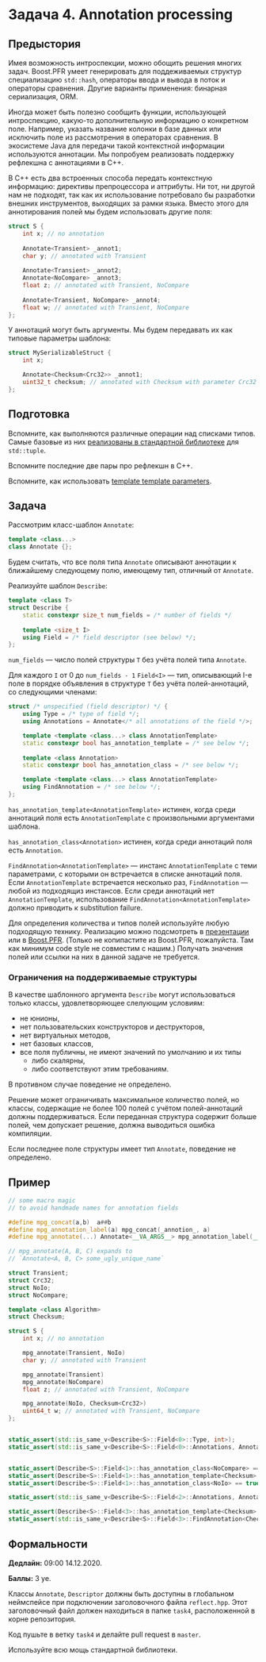 Задача 4. Annotation processing
========================

## Предыстория

Имея возможность интроспекции, можно обощить решения многих задач. Boost.PFR умеет генерировать для поддеживаемых структур специализацию `std::hash`, операторы ввода и вывода в поток и операторы сравнения. Другие варианты применения: бинарная сериализация, ORM.

Иногда может быть полезно сообщить функции, использующей интроспекцию, какую-то дополнительную информацию о конкретном поле. Например, указать название колонки в базе данных или исключить поле из рассмотрения в операторах сравнения. В экосистеме Java для передачи такой контекстной информации используются аннотации. Мы попробуем реализовать поддержку рефлекшна с аннотациями в C++.

В C++ есть два встроенных способа передать контекстную информацию: директивы препроцессора и аттрибуты. Ни тот, ни другой нам не подходят, так как их использование потребовало бы разработки внешних инструментов, выходящих за рамки языка. Вместо этого для аннотирования полей мы будем использовать другие поля:

```cpp
struct S {
    int x; // no annotation
    
    Annotate<Transient> _annot1;
    char y; // annotated with Transient
    
    Annotate<Transient> _annot2;
    Annotate<NoCompare> _annot3;
    float z; // annotated with Transient, NoCompare
    
    Annotate<Transient, NoCompare> _annot4;
    float w; // annotated with Transient, NoCompare
};
```

У аннотаций могут быть аргументы. Мы будем передавать их как типовые параметры шаблона:

```cpp
struct MySerializableStruct {
    int x;

    Annotate<Checksum<Crc32>> _annot1;
    uint32_t checksum; // annotated with Checksum with parameter Crc32
};
```

## Подготовка

Вспомните, как выполняются различные операции над списками типов. Самые базовые из них [реализованы в стандартной библиотеке](https://en.cppreference.com/w/cpp/header/tuple) для `std::tuple`.

Вспомните последние две пары про рефлекшн в C++.

Вспомните, как использовать [template template parameters](https://en.cppreference.com/w/cpp/language/template_parameters).

## Задача

Рассмотрим класс-шаблон `Annotate`:

```cpp
template <class...>
class Annotate {};
```

Будем считать, что все поля типа `Annotate` описывают аннотации к ближайшему следующему полю, имеющему тип, отличный от `Annotate`.

Реализуйте шаблон `Describe`:

```cpp
template <class T>
struct Describe {
    static constexpr size_t num_fields = /* number of fields */
    
    template <size_t I>
    using Field = /* field descriptor (see below) */;
};
```

`num_fields` &mdash; число полей структуры `T` без учёта полей типа `Annotate`.

Для каждого `I` от 0 до `num_fields - 1` `Field<I>` &mdash; тип, описывающий I-е поле в порядке объявления в структуре `T` без учёта полей-аннотаций, со следующими членами:

```cpp
struct /* unspecified (field descriptor) */ {
    using Type = /* type of field */;
    using Annotations = Annotate</* all annotations of the field */>;

    template <template <class...> class AnnotationTemplate>
    static constexpr bool has_annotation_template = /* see below */;
    
    template <class Annotation>
    static constexpr bool has_annotation_class = /* see below */;

    template <template <class...> class AnnotationTemplate>
    using FindAnnotation = /* see below */;
};
```

`has_annotation_template<AnnotationTemplate>` истинен, когда среди аннотаций поля есть `AnnotationTemplate` с произвольными аргументами шаблона.

`has_annotation_class<Annotation>` истинен, когда среди аннотаций поля есть `Annotation`.

`FindAnnotation<AnnotationTemplate>` &mdash; инстанс `AnnotationTemplate` с теми параметрами, с которыми он встречается в списке аннотаций поля. Если `AnnotationTemplate` встречается несколько раз, `FindAnnotation` &mdash; любой из подходящиз инстансов. Если среди аннотаций нет `AnnotationTemplate`, использование `FindAnnotation<AnnotationTemplate>` должно приводить к substitution failure.

Для определения количества и типов полей используйте любую подходящую технику. Реализацию можно подсмотреть в [презентации](https://docs.google.com/presentation/d/1DHkmbyjYLiU8-Qgp5NclhDNPcb5fViN29fEWZx7YFoI/edit?usp=sharing) или в [Boost.PFR](https://github.com/apolukhin/magic_get). (Только не копипастите из Boost.PFR, пожалуйста. Там как минимум code style не совместим с нашим.) Получать значения полей или ссылки на них в данной задаче не требуется.

### Ограничения на поддерживаемые структуры

В качестве шаблонного аргумента `Describe` могут использоваться только классы, удовлетворяющее слелующим условиям:

- не юнионы,
- нет пользовательских конструкторов и деструкторов,
- нет виртуальных методов,
- нет базовых классов,
- все поля публичны, не имеют значений по умолчанию и их типы
  - либо скалярны,
  - либо соответствуют этим требованиям.

В противном случае поведение не определено.

Решение может ограничивать максимальное количество полей, но классы, содержащие не более 100 полей с учётом полей-аннотаций должны поддерживаться. Если переданная структура содержит больше полей, чем допускает решение, должна выводиться ошибка компиляции.

Если последнее поле структуры имеет тип `Annotate`, поведение не определено.

## Пример

```cpp
// some macro magic
// to avoid handmade names for annotation fields

#define mpg_concat(a,b)  a##b
#define mpg_annotation_label(a) mpg_concat(_annotion_, a)
#define mpg_annotate(...) Annotate<__VA_ARGS__> mpg_annotation_label(__COUNTER__);

// mpg_annotate(A, B, C) expands to
// `Annotate<A, B, C> some_ugly_unique_name`

struct Transient;
struct Crc32;
struct NoIo;
struct NoCompare;

template <class Algorithm>
struct Checksum;

struct S {
    int x; // no annotation

    mpg_annotate(Transient, NoIo)
    char y; // annotated with Transient

    mpg_annotate(Transient)
    mpg_annotate(NoCompare)
    float z; // annotated with Transient, NoCompare

    mpg_annotate(NoIo, Checksum<Crc32>)
    uint64_t w; // annotated with Transient, NoCompare
};


static_assert(std::is_same_v<Describe<S>::Field<0>::Type, int>);
static_assert(std::is_same_v<Describe<S>::Field<0>::Annotations, Annotate<>>);


static_assert(Describe<S>::Field<1>::has_annotation_class<NoCompare> == false);
static_assert(Describe<S>::Field<1>::has_annotation_template<Checksum> == false);
static_assert(Describe<S>::Field<1>::has_annotation_class<NoIo> == true);

static_assert(std::is_same_v<Describe<S>::Field<2>::Annotations, Annotate<Transient, NoCompare>>);

static_assert(Describe<S>::Field<3>::has_annotation_template<Checksum> == true);
static_assert(std::is_same_v<Describe<S>::Field<3>::FindAnnotation<Checksum>, Checksum<Crc32>>);
```

## Формальности

**Дедлайн:** 09:00 14.12.2020.

**Баллы:** 3 уе.

Классы `Annotate`, `Descriptor` должны быть доступны в глобальном неймспейсе при подключении заголовочного файла `reflect.hpp`. Этот заголовочный файл должен находиться в папке `task4`, расположенной в корне репозитория.

Код пушьте в ветку `task4` и делайте pull request в `master`.

Используйте всю мощь стандартной библиотеки.
